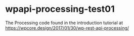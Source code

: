 # wpapi-processing-test01
The Processing code found in the introduction tutorial at https://wpcore.design/2017/01/30/wp-rest-api-processing/
